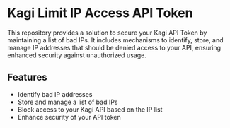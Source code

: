 # Kagi Limit IP Access API Token

This repository provides a solution to secure your Kagi API Token by maintaining a list of bad IPs. It includes mechanisms to identify, store, and manage IP addresses that should be denied access to your API, ensuring enhanced security against unauthorized usage.

## Features

- Identify bad IP addresses
- Store and manage a list of bad IPs
- Block access to your Kagi API based on the IP list
- Enhance security of your API token

